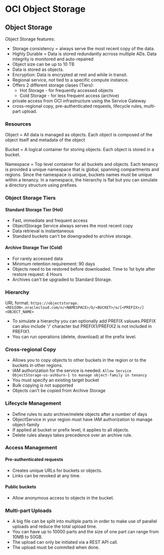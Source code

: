 # OCI Object Storage



## Object Storage

Object Storage features:

* Storage consistency = always serve the most recent copy of the data.
* Highly Durable = Data is stored redundantly acrross multiple ADs. Data integrity is monitored and auto-repaired
* Object size can be up to 10 TB
* Data is stored as objects.
* Encryption: Data is encrypted at rest and while in transit.
* Regional service, not tied to a specific compute instance.
* Offers 2 different storage clases (Tiers):
  * Hot Storage - for frequently accessed objects
  * Cold Storage - for less frequent access (archive)
* private access from OCI infrastructure using the Service Gateway
* cross-regional copy, pre-authenticated requests, lifecycle rules, multi-part upload.

### Resources

Object = All data is managed as objects. Each object is composed of the object itself and metadata of the object

Bucket = A logical container for storing objects. Each object is stored in a bucket.

Namespace = Top level container for all buckets and objects. Each tenancy is provided a unique namespace that is global, spanning compartments and regions. Since the namespace is unique, buckets names must be unique within a tenancy. In a namespace, the hierarchy is flat but you can simulate a directory structure using prefixes.

### Object Storage Tiers

#### Standard Storage Tier (Hot)

* Fast, immediate and frequent access
* ObjectStorage Service always serves the most recent copy
* Data retrieval is instantaneous
* Standard buckets can't be downgraded to archive storage.

#### Archive Storage Tier (Cold)

* For rarely accessed data
* Minimum retention requirement: 90 days
* Objects need to be restored before downloaded. Time to 1st byte after restore request: 4 Hours
* Archives can't be upgraded to Standard Storage.

### Hierarchy

URL format: `https://objectstorage.<REGION>.oraclecloud.com/n/<NAMESPACE>/b/<BUCKET>/o/[<PREFIX>/]<OBJECT_NAME>`

* To simulate a hierarchy you can optionally add PREFIX valuues.PREFIX can also include '/' character but PREFIX1/PREFIX2 is not included in PREFIX1.
* You can run operations (delete, download) at the prefix level.

### Cross-regional Copy

* Allows you to copy objects to other buckets in the region or to the buckets in other regions.
* IAM authorization for the service is needed: `Allow Service ObjectStorage-us-ashburn-1 to manage object-family in tenancy`
* You must specify an existing target bucket
* Bulk copying is not supported
* Objects can't be copied from Archive Storage

### Lifecycle Management

* Define rules to auto archive/melete objects after a number of days
* ObjectService in your region must have IAM authorization to manage object-family
* If applied at bucket or prefix level, it applies to all objects.
* Delete rules always takes precedence over an archive rule.

### Access Management

#### Pre-authenticated requests

* Creates unique URLs for buckets or objects.
* Links can be revoked at any time.

#### Public buckets

* Allow anonymous access to objects in the bucket.

### Multi-part Uploads

* A big file can be split into multiple parts in order to make use of parallel uploads and reduce the total upload time.
* You can have up to 10000 parts and the size of one part can range from 10MB to 50GB.
* The upload can only be initiated via a REST API call.
* The upload must be commited when done.
